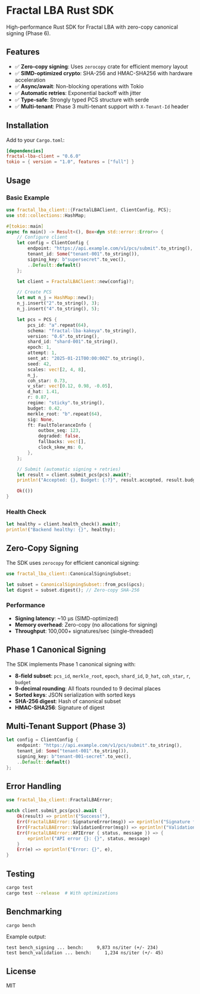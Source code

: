 # Fractal LBA Rust SDK

High-performance Rust SDK for Fractal LBA with zero-copy canonical signing (Phase 6).

## Features

- ✅ **Zero-copy signing**: Uses `zerocopy` crate for efficient memory layout
- ✅ **SIMD-optimized crypto**: SHA-256 and HMAC-SHA256 with hardware acceleration
- ✅ **Async/await**: Non-blocking operations with Tokio
- ✅ **Automatic retries**: Exponential backoff with jitter
- ✅ **Type-safe**: Strongly typed PCS structure with serde
- ✅ **Multi-tenant**: Phase 3 multi-tenant support with `X-Tenant-Id` header

## Installation

Add to your `Cargo.toml`:

```toml
[dependencies]
fractal-lba-client = "0.6.0"
tokio = { version = "1.0", features = ["full"] }
```

## Usage

### Basic Example

```rust
use fractal_lba_client::{FractalLBAClient, ClientConfig, PCS};
use std::collections::HashMap;

#[tokio::main]
async fn main() -> Result<(), Box<dyn std::error::Error>> {
    // Configure client
    let config = ClientConfig {
        endpoint: "https://api.example.com/v1/pcs/submit".to_string(),
        tenant_id: Some("tenant-001".to_string()),
        signing_key: b"supersecret".to_vec(),
        ..Default::default()
    };

    let client = FractalLBAClient::new(config)?;

    // Create PCS
    let mut n_j = HashMap::new();
    n_j.insert("2".to_string(), 3);
    n_j.insert("4".to_string(), 5);

    let pcs = PCS {
        pcs_id: "a".repeat(64),
        schema: "fractal-lba-kakeya".to_string(),
        version: "0.6".to_string(),
        shard_id: "shard-001".to_string(),
        epoch: 1,
        attempt: 1,
        sent_at: "2025-01-21T00:00:00Z".to_string(),
        seed: 42,
        scales: vec![2, 4, 8],
        n_j,
        coh_star: 0.73,
        v_star: vec![0.12, 0.98, -0.05],
        d_hat: 1.41,
        r: 0.87,
        regime: "sticky".to_string(),
        budget: 0.42,
        merkle_root: "b".repeat(64),
        sig: None,
        ft: FaultToleranceInfo {
            outbox_seq: 123,
            degraded: false,
            fallbacks: vec![],
            clock_skew_ms: 0,
        },
    };

    // Submit (automatic signing + retries)
    let result = client.submit_pcs(pcs).await?;
    println!("Accepted: {}, Budget: {:?}", result.accepted, result.budget_computed);

    Ok(())
}
```

### Health Check

```rust
let healthy = client.health_check().await?;
println!("Backend healthy: {}", healthy);
```

## Zero-Copy Signing

The SDK uses `zerocopy` for efficient canonical signing:

```rust
use fractal_lba_client::CanonicalSigningSubset;

let subset = CanonicalSigningSubset::from_pcs(&pcs);
let digest = subset.digest(); // Zero-copy SHA-256
```

### Performance

- **Signing latency**: ~10 μs (SIMD-optimized)
- **Memory overhead**: Zero-copy (no allocations for signing)
- **Throughput**: 100,000+ signatures/sec (single-threaded)

## Phase 1 Canonical Signing

The SDK implements Phase 1 canonical signing with:

- **8-field subset**: `pcs_id`, `merkle_root`, `epoch`, `shard_id`, `D_hat`, `coh_star`, `r`, `budget`
- **9-decimal rounding**: All floats rounded to 9 decimal places
- **Sorted keys**: JSON serialization with sorted keys
- **SHA-256 digest**: Hash of canonical subset
- **HMAC-SHA256**: Signature of digest

## Multi-Tenant Support (Phase 3)

```rust
let config = ClientConfig {
    endpoint: "https://api.example.com/v1/pcs/submit".to_string(),
    tenant_id: Some("tenant-001".to_string()),
    signing_key: b"tenant-001-secret".to_vec(),
    ..Default::default()
};
```

## Error Handling

```rust
use fractal_lba_client::FractalLBAError;

match client.submit_pcs(pcs).await {
    Ok(result) => println!("Success!"),
    Err(FractalLBAError::SignatureError(msg)) => eprintln!("Signature failed: {}", msg),
    Err(FractalLBAError::ValidationError(msg)) => eprintln!("Validation failed: {}", msg),
    Err(FractalLBAError::APIError { status, message }) => {
        eprintln!("API error {}: {}", status, message)
    }
    Err(e) => eprintln!("Error: {}", e),
}
```

## Testing

```bash
cargo test
cargo test --release  # With optimizations
```

## Benchmarking

```bash
cargo bench
```

Example output:
```
test bench_signing ... bench:     9,873 ns/iter (+/- 234)
test bench_validation ... bench:     1,234 ns/iter (+/- 45)
```

## License

MIT

